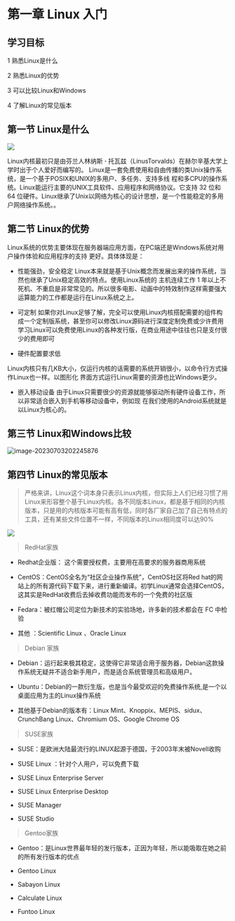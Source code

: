 # 第一章 Linux 入门

## 学习目标

1 熟悉Linux是什么

2 熟悉Linux的优势

3 可以比较Linux和Windows

4 了解Linux的常见版本

## 第一节 Linux是什么

![](image/Linux2_J-b9oqxOCM.png)

Linux内核最初只是由芬兰人林纳斯 **·** 托瓦兹（LinusTorvalds）在赫尔辛基大学上学时出于个人爱好而编写的。
Linux是一套免费使用和自由传播的类Unix操作系统，是一个基于POSIX和UNIX的多用户、多任务、支持多线
程和多CPU的操作系统。Linux能运行主要的UNIX工具软件、应用程序和网络协议。它支持 32 位和 64 位硬件。Linux继承了Unix以网络为核心的设计思想，是一个性能稳定的多用户网络操作系统。。

## 第二节 Linux的优势

Linux系统的优势主要体现在服务器端应用方面，在PC端还是Windows系统对用户操作体验和应用程序的支持
更好。具体体现是：

* 性能强劲，安全稳定
  Linux本来就是基于Unix概念而发展出来的操作系统，当然也继承了Unix稳定高效的特点。使用Linux系统的
  主机连续工作 1 年以上不死机、不重启是非常常见的。所以很多电影、动画中的特效制作这样需要强大运算能力的工作都是运行在Linux系统之上。
* 可定制
  如果你对Linux足够了解，完全可以使用Linux内核搭配需要的组件构成一个定制版系统，甚至你可以修改Linux源码进行深度定制免费或少许费用学习Linux可以免费使用Linux的各种发行版，在商业用途中往往也只是支付很少的费用即可

* 硬件配置要求低

Linux内核只有几KB大小，仅运行内核的话需要的系统开销很小，以命令行方式操作Linux也一样。以图形化
界面方式运行Linux需要的资源也比Windows更少。

* 嵌入移动设备
  由于Linux只需要很少的资源就能够驱动所有硬件设备工作，所以非常适合嵌入到手机等移动设备中，例如现
  在我们使用的Android系统就是以Linux为核心的。

## 第三节 Linux和Windows比较

![image-20230703202245876](image\image-20230703202245876.png)

## 第四节 Linux的常见版本

> 严格来讲，Linux这个词本身只表示Linux内核，但实际上人们已经习惯了用Linux来形容整个基于Linux内核。各不同版本Linux，都是基于相同的内核版本，只是用的内核版本可能有高有低，同时各厂家自己加了自己有特点的工具，还有某些文件位置不一样，不同版本的Linux相同度可以达90%

![](image/gunLinux_WoP18w7bfa.png)

> RedHat家族

*   Redhat企业版：  这个需要授权费，主要用在高要求的服务器商用系统

*   CentOS：CentOS全名为“社区企业操作系统”，CentOS社区将Red hat的网站上的所有源代码下载下来，进行重新编译。初学Linux通常会选择CentOS，这其实是RedHat收费后去掉收费功能而发布的一个免费的社区版

*   Fedara：被红帽公司定位为新技术的实验场地，许多新的技术都会在 FC 中检验

*   其他 ：Scientific Linux  、Oracle Linux

> Debian 家族

*   Debian：运行起来极其稳定，这使得它非常适合用于服务器，Debian这款操作系统无疑并不适合新手用户，而是适合系统管理员和高级用户。

*   Ubuntu：Debian的一款衍生版，也是当今最受欢迎的免费操作系统,是一个以桌面应用为主的Linux操作系统

*   其他基于Debian的版本有：Linux Mint、Knoppix、MEPIS、sidux、CrunchBang Linux、Chromium OS、Google Chrome OS

> SUSE家族

*   SUSE：是欧洲大陆最流行的LINUX起源于德国，于2003年末被Novell收购

*   SUSE Linux ：针对个人用户，可以免费下载

*   SUSE Linux Enterprise Server&#x20;

*   SUSE Linux Enterprise Desktop

*   SUSE Manager

*   SUSE Studio

> Gentoo家族

*   Gentoo：是Linux世界最年轻的发行版本，正因为年轻，所以能吸取在她之前的所有发行版本的优点

*   Gentoo Linux

*   Sabayon Linux

*   Calculate Linux

*   Funtoo Linux

